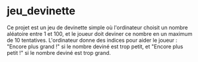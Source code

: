 # jeu_devinette
Ce projet est un jeu de devinette simple où l'ordinateur choisit un nombre aléatoire entre 1 et 100, et le joueur doit deviner ce nombre en un maximum de 10 tentatives. L'ordinateur donne des indices pour aider le joueur : "Encore plus grand !" si le nombre deviné est trop petit, et "Encore plus petit !" si le nombre deviné est trop grand.
